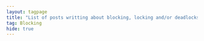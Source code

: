 ```yaml
---
layout: tagpage
title: "List of posts writting about blocking, locking and/or deadlocks in SQL Server"
tag: Blocking
hide: true
---
```

